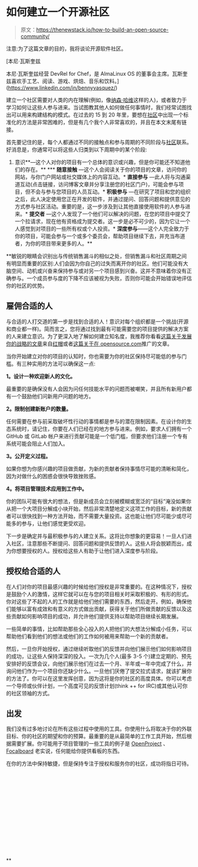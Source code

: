 # 如何建立一个开源社区

> 原文：<https://thenewstack.io/how-to-build-an-open-source-community/>

注意:为了这篇文章的目的，我将谈论开源软件社区。

 [本尼·瓦斯奎兹

本尼·瓦斯奎兹经营 DevRel for Chef，是 AlmaLinux OS 的董事会主席。瓦斯奎兹喜欢手工艺、阅读、游戏、烘焙、音乐和饮料。](https://www.linkedin.com/in/bennyvasquez/) 

建立一个社区需要对人类的内在理解(例如，像[纳森·哈维](https://twitter.com/nathenharvey)这样的人)，或者致力于学习如何让这些人参与进来。当试图教其他人如何做任何事情时，我们经常试图找出可以用来构建结构的模式。在过去的 15 到 20 年里，要想在[社区](https://www.jennpedde.com/blog/2021/3/26/the-audience-to-community-funnel)中出现一个标准化的方法是非常困难的，但是有几个我个人非常喜欢的，并且在本文末尾有链接。

首先要记住的是，每个人都通过不同的接触点和参与周期的不同阶段与[社区](https://communityroundtable.com/what-we-do/research/community-maturity-model/)联系。好消息是，你通常可以将这些人归类到以下周期中的某个阶段:

1.  意识**—这个人对你的项目有一个总体的意识或兴趣，但是你可能还不知道他们的存在。**
***   **随意接触** —这个人会阅读关于你的项目的文章，访问你的网站，与你门户网站或社交媒体上的内容互动。*   **直接参与** —此人将与沟通渠道互动(点击链接，访问博客文章并分享注册您的社区门户)，可能会参与项目，但不会与参与您项目的人员互动。*   **积极参与** —在研究了项目和您的组织之后，此人决定使用您正在开发的软件，并通过提问、回答问题和提供意见的方式参与社区活动。重要的是，这一步涉及到让其他直接使用软件的人参与进来。*   **提交者** —这个人发现了一个他们可以解决的问题，在您的项目中提交了一个拉请求，现在他有资格成为提交者。这一步是必不可少的，因为它让一个人感觉到对项目的一些所有权或个人投资。*   **深度参与**——这个人完全致力于你的项目，可能会参与一个或多个委员会，帮助项目继续下去，并充当布道者，为你的项目带来更多的人。**

 **敏锐的眼睛会识别出与传统销售漏斗的相似之处，但销售漏斗和社区周期之间有明显而重要的区别:人们会因为你自己的过失而离开你的社区。他们可能没有大脑空间、动机或兴奋来保持参与或对另一个项目感到兴奋。这并不意味着你没有正确参与。一个成员参与度的下降不应该被视为失败，否则你可能会开始错误地评估你的社区的优势。

## 雇佣合适的人

与合适的人打交道的第一步是找到合适的人！意识对每个组织都是一个挑战(开源和商业都一样)。简而言之，您将通过找到最有可能需要您的项目提供的解决方案的人来建立意识。为了更深入地了解如何建立知名度，我推荐你看看[这篇关于发展你的战略的文章](https://www.redhat.com/en/resources/developing-strategy-open-source-project)来自[红帽](https://www.openshift.com/try?utm_content=inline-mention)或者[这篇关于在 opensource.com](https://opensource.com/business/13/2/self-promoting-open-source-projects)推广的文章。

当你开始建立对你的项目的认知时，你也需要为你的社区保持尽可能低的参与门槛。有三种实用的方法可以确保这一点:

**1。设计一种欢迎新人的文化。**

最重要的是确保没有人会因为问任何技能水平的问题而被嘲笑，并且所有新用户都有一个鼓励他们问新用户问题的地方。

**2。限制创建新账户的数量。**

任何需要在参与前采取破坏性行动的事情都是参与的潜在限制因素。在设计你的生态系统时，请记住，你要在人们已经在的地方参与进来。例如，要求人们拥有一个 GitHub 或 GitLab 帐户来进行贡献可能是一个低门槛，但要求他们注册一个专有系统可能会阻止人们加入。

**3。公开定义过程。**

如果你想为你感兴趣的项目做贡献，为新的贡献者保持事情尽可能的清晰和简化，因为对做什么的困惑会很快导致挫败感。

**4。将项目管理技术应用到工作中。**

你的团队可能有很大的想法，但是新成员会立刻被模糊或宽泛的“目标”淹没如果你从把一个大项目分解成小块开始，然后非常清楚地定义这项工作的目标，新的贡献者可以很快找到一种方法开始，而不需要大量投资。这也能让他们尽可能少或尽可能多的参与，让他们感觉更受欢迎。

下一步是确定并与最积极参与的人建立关系。这将比你想象的更容易！一旦人们进入社区，注意那些不断提问、回答问题和提供反馈的人。这些人将会脱颖而出，成为你想要授权的人。授权给这些人有助于让他们进入深度参与阶段。

## 授权给合适的人

在人们对你的项目最感兴趣的时候给他们授权是非常重要的。在这种情况下，授权是鼓励个人的激情，这样它就可以在与您的项目相关时采取积极的、有形的形式。你对这些了不起的人的工作就是给他们他们需要的东西，然后走开。例如，确保他们能够以富有成效和有意义的方式做出贡献，获得关于他们所做贡献的反馈以及这些贡献如何影响项目的成功，并允许他们提供支持以帮助项目继续长期发展。

一些简单的事情，比如帮助那些全心投入的人把他们的大想法分解成小任务，可以帮助他们看到他们的想法或他们的工作如何被用来帮助一个新的贡献者。

然后，一旦你开始授权，通过继续听取他们的反馈并向他们展示他们如何影响项目的成功，让这些人保持深深的投入。一次为几个人(最多 3-5 个)建立定期的、预先安排好的反馈会议，向他们展示他们在过去一个月、半年或一年中完成了什么，并询问他们作为一个项目你还缺少什么。一旦他们厌倦了提交拉式请求，就该扩展你的方法了。你可以在这里发挥创意，因为这将是你的社区的高度具体。你可以考虑一个导师或伙伴计划，一个高度可见的反馈计划(think ++ for IRC)或其他认可你的社区领袖的方式。

## 出发

我们没有过多地讨论在所有这些过程中使用的工具。你使用什么将取决于你的外联目标、你的社区的期望和你的预算。最重要的是从最简单的工作工具开始，然后根据需要扩展。你可能用于项目管理的一些工具的例子是 [OpenProject](https://www.openproject.org/) 、 [Focalboard](https://www.focalboard.com/) 老实说，任何能给你提供看板的东西。

在你的方法中保持敏捷，但是保持专注于授权和服务你的社区，成功将指日可待。

<svg xmlns:xlink="http://www.w3.org/1999/xlink" viewBox="0 0 68 31" version="1.1"><title>Group</title> <desc>Created with Sketch.</desc></svg>**